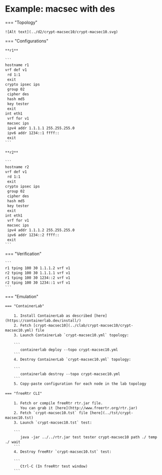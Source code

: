 # Example: macsec with des

=== "Topology"

    ![Alt text](../d2/crypt-macsec10/crypt-macsec10.svg)

=== "Configurations"

    **r1**

    ```
    hostname r1
    vrf def v1
     rd 1:1
     exit
    crypto ipsec ips
     group 02
     cipher des
     hash md5
     key tester
     exit
    int eth1
     vrf for v1
     macsec ips
     ipv4 addr 1.1.1.1 255.255.255.0
     ipv6 addr 1234::1 ffff::
     exit
    ```

    **r2**

    ```
    hostname r2
    vrf def v1
     rd 1:1
     exit
    crypto ipsec ips
     group 02
     cipher des
     hash md5
     key tester
     exit
    int eth1
     vrf for v1
     macsec ips
     ipv4 addr 1.1.1.2 255.255.255.0
     ipv6 addr 1234::2 ffff::
     exit
    ```

=== "Verification"

    ```
    r1 tping 100 30 1.1.1.2 vrf v1
    r2 tping 100 30 1.1.1.1 vrf v1
    r1 tping 100 30 1234::2 vrf v1
    r2 tping 100 30 1234::1 vrf v1
    ```

=== "Emulation"

    === "ContainerLab"

        1. Install ContainerLab as described [here](https://containerlab.dev/install/)  
        2. Fetch [crypt-macsec10](../clab/crypt-macsec10/crypt-macsec10.yml) file  
        3. Launch ContainerLab `crypt-macsec10.yml` topology:  

        ```
           containerlab deploy --topo crypt-macsec10.yml  
        ```
        4. Destroy ContainerLab `crypt-macsec10.yml` topology:  

        ```
           containerlab destroy --topo crypt-macsec10.yml  
        ```
        5. Copy-paste configuration for each node in the lab topology

    === "freeRtr CLI"

        1. Fetch or compile freeRtr rtr.jar file.  
           You can grab it [here](http://www.freertr.org/rtr.jar)  
        2. Fetch `crypt-macsec10.tst` file [here](../tst/crypt-macsec10.tst)  
        3. Launch `crypt-macsec10.tst` test:  

        ```
           java -jar ../../rtr.jar test tester crypt-macsec10 path ./ temp ./ wait
        ```
        4. Destroy freeRtr `crypt-macsec10.tst` test:  

        ```
           Ctrl-C (In freeRtr test window)
        ```

